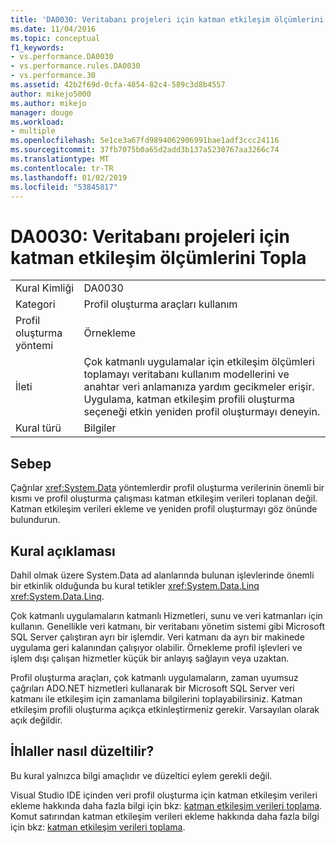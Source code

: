 ```yaml
---
title: 'DA0030: Veritabanı projeleri için katman etkileşim ölçümlerini Topla | Microsoft Docs'
ms.date: 11/04/2016
ms.topic: conceptual
f1_keywords:
- vs.performance.DA0030
- vs.performance.rules.DA0030
- vs.performance.30
ms.assetid: 42b2f69d-0cfa-4854-82c4-589c3d8b4557
author: mikejo5000
ms.author: mikejo
manager: douge
ms.workload:
- multiple
ms.openlocfilehash: 5e1ce3a67fd9894062906991bae1adf3ccc24116
ms.sourcegitcommit: 37fb7075b0a65d2add3b137a5230767aa3266c74
ms.translationtype: MT
ms.contentlocale: tr-TR
ms.lasthandoff: 01/02/2019
ms.locfileid: "53845817"
---
```

# <a name="da0030-gather-tier-interaction-measurements-for-database-projects"></a>DA0030: Veritabanı projeleri için katman etkileşim ölçümlerini Topla

|||  
|-|-|  
|Kural Kimliği|DA0030|  
|Kategori|Profil oluşturma araçları kullanım|  
|Profil oluşturma yöntemi|Örnekleme|  
|İleti|Çok katmanlı uygulamalar için etkileşim ölçümleri toplamayı veritabanı kullanım modellerini ve anahtar veri anlamanıza yardım gecikmeler erişir. Uygulama, katman etkileşim profili oluşturma seçeneği etkin yeniden profil oluşturmayı deneyin.|  
|Kural türü|Bilgiler|  

## <a name="cause"></a>Sebep  
 Çağrılar <xref:System.Data> yöntemlerdir profil oluşturma verilerinin önemli bir kısmı ve profil oluşturma çalışması katman etkileşim verileri toplanan değil. Katman etkileşim verileri ekleme ve yeniden profil oluşturmayı göz önünde bulundurun.  

## <a name="rule-description"></a>Kural açıklaması  
 Dahil olmak üzere System.Data ad alanlarında bulunan işlevlerinde önemli bir etkinlik olduğunda bu kural tetikler <xref:System.Data.Linq> <xref:System.Data.Linq>.  

 Çok katmanlı uygulamaların katmanlı Hizmetleri, sunu ve veri katmanları için kullanın. Genellikle veri katmanı, bir veritabanı yönetim sistemi gibi Microsoft SQL Server çalıştıran ayrı bir işlemdir. Veri katmanı da ayrı bir makinede uygulama geri kalanından çalışıyor olabilir. Örnekleme profil işlevleri ve işlem dışı çalışan hizmetler küçük bir anlayış sağlayın veya uzaktan.  

 Profil oluşturma araçları, çok katmanlı uygulamaların, zaman uyumsuz çağrıları ADO.NET hizmetleri kullanarak bir Microsoft SQL Server veri katmanı ile etkileşim için zamanlama bilgilerini toplayabilirsiniz. Katman etkileşim profili oluşturma açıkça etkinleştirmeniz gerekir. Varsayılan olarak açık değildir.  

## <a name="how-to-fix-violations"></a>İhlaller nasıl düzeltilir?  
 Bu kural yalnızca bilgi amaçlıdır ve düzeltici eylem gerekli değil.  

 Visual Studio IDE içinden veri profil oluşturma için katman etkileşim verileri ekleme hakkında daha fazla bilgi için bkz: [katman etkileşim verileri toplama](../profiling/collecting-tier-interaction-data.md). Komut satırından katman etkileşim verileri ekleme hakkında daha fazla bilgi için bkz: [katman etkileşim verileri toplama](../profiling/adding-tier-interaction-data-from-the-command-line.md).